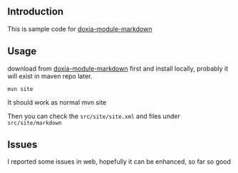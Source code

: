 ## Introduction

This is sample code for [doxia-module-markdown][doxiamarkdown]

## Usage

download from [doxia-module-markdown][doxiamarkdown] first and install locally, probably it will exist in maven repo later.

    mvn site

It should work as normal mvn site

Then you can check the <code>src/site/site.xml</code> and files under <code>src/site/markdown</code>

## Issues

I reported some issues in web, hopefully it can be enhanced, so far so good


[doxiamarkdown]: http://code.google.com/p/doxia-module-markdown/
